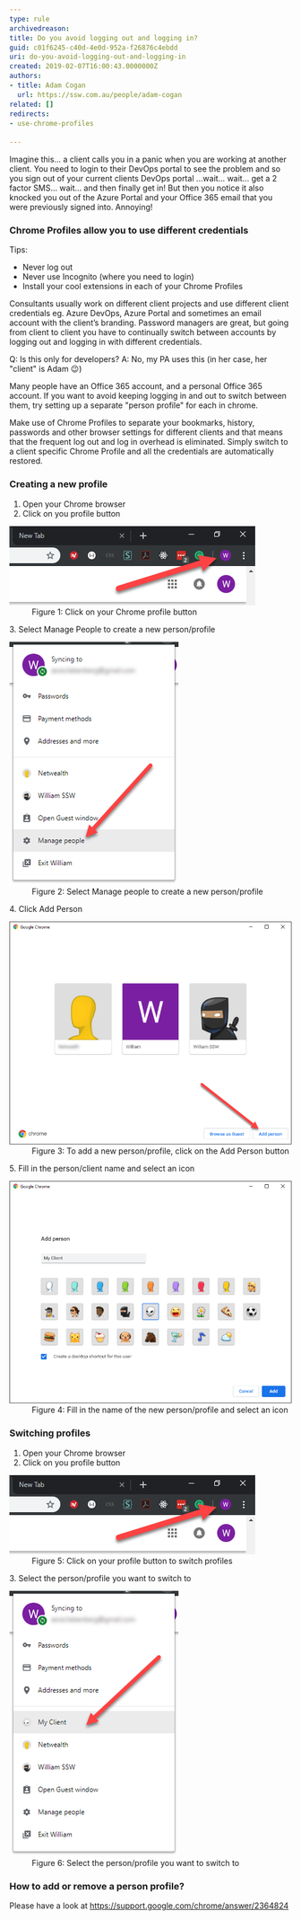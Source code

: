 ```yaml
---
type: rule
archivedreason: 
title: Do you avoid logging out and logging in?
guid: c01f6245-c40d-4e0d-952a-f26876c4ebdd
uri: do-you-avoid-logging-out-and-logging-in
created: 2019-02-07T16:00:43.0000000Z
authors:
- title: Adam Cogan
  url: https://ssw.com.au/people/adam-cogan
related: []
redirects:
- use-chrome-profiles

---
```


Imagine this… a client calls you in a panic when you are working at another client. You need to login to their DevOps portal to see the problem and so you sign out of your current clients DevOps portal …wait… wait… get a 2 factor SMS… wait… and then finally get in! But then you notice it also knocked you out of the Azure Portal and your Office 365 email that you were previously signed into. Annoying!

<!--endintro-->

### Chrome Profiles allow you to use different credentials 


Tips:



* Never log out
* Never use Incognito (where you need to login)
* Install your cool extensions in each of your Chrome Profiles

Consultants usually work on different client projects and use different client credentials eg. Azure DevOps, Azure Portal and sometimes an email account with the client’s branding. Password managers are great, but going from client to client you have to continually switch between accounts by logging out and logging in with different credentials.


Q: Is this only for developers?
A: No, my PA uses this (in her case, her "client" is Adam 😉)

Many people have an Office 365 account, and a personal Office 365 account. If you want to avoid keeping logging in and out to switch between them, try setting up a separate "person profile" for each in chrome.

Make use of Chrome Profiles to separate your bookmarks, history, passwords and other browser settings for different clients and that means that the frequent log out and log in overhead is eliminated. Simply switch to a client specific Chrome Profile and all the credentials are automatically restored.

### Creating a new profile



1. Open your Chrome browser
2. Click on you profile button
<dl class="image"><dt> <img src="chrome-profile-1.png" alt="chrome-profile-1.png"> </dt><dd>Figure 1: Click on your Chrome profile button</dd></dl>
3. Select Manage People to create a new person/profile
<dl class="image"><dt> <img src="chrome-profile-2.png" alt="chrome-profile-2.png"> </dt><dd>Figure 2: Select Manage people to create a new person/profile</dd></dl>
4. Click Add Person
<dl class="image"><dt> <img src="chrome-profile-3.png" alt="chrome-profile-3.png"> </dt><dd>Figure 3: To add a new person/profile, click on the Add Person button</dd></dl>
5. Fill in the person/client name and select an icon
<dl class="image"><dt> <img src="chrome-profile-4.png" alt="chrome-profile-4.png"> </dt><dd>Figure 4: Fill in the name of the new person/profile and select an icon</dd></dl>


### Switching profiles

1. Open your Chrome browser
2. Click on you profile button
<dl class="image"><dt> <img src="chrome-profile-5.png" alt="chrome-profile-5.png"> </dt><dd>Figure 5: Click on your profile button to switch profiles</dd></dl>
3. Select the person/profile you want to switch to
<dl class="image"><dt> <img src="chrome-profile-6.png" alt="chrome-profile-6.png"> </dt><dd>Figure 6: Select the person/profile you want to switch to<br></dd></dl>


### How to add or remove a person profile?

Please have a look at https://support.google.com/chrome/answer/2364824
